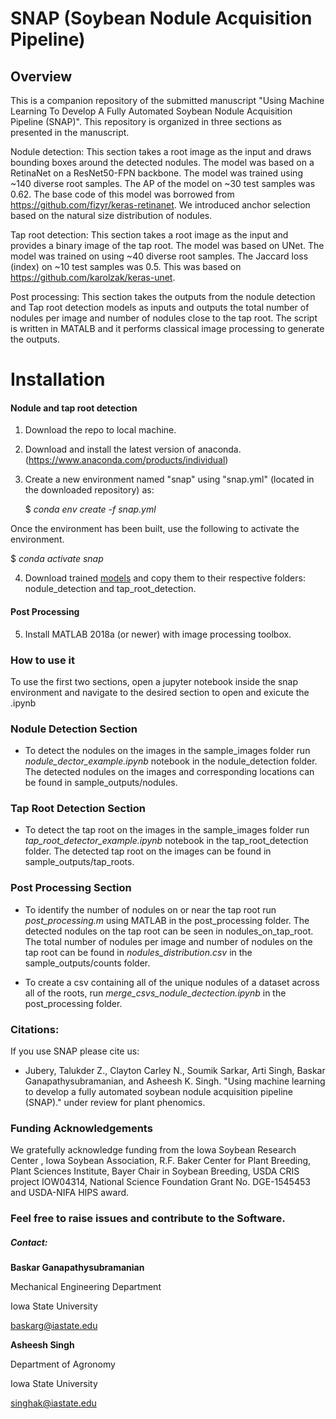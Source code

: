 # SNAP (Soybean Nodule Acquisition Pipeline)

## Overview

This is a companion repository of the submitted manuscript "Using Machine Learning To Develop A Fully Automated Soybean Nodule Acquisition Pipeline (SNAP)". This repository is organized in three sections as presented in the manuscript. 

Nodule detection: This section takes a root image as the input and draws bounding boxes around the detected nodules. The model was based on a RetinaNet on a ResNet50-FPN backbone.  The model was trained using ~140 diverse root samples. The AP of the model on ~30 test samples was 0.62. The base code of this model was borrowed from  https://github.com/fizyr/keras-retinanet. We introduced anchor selection based on the natural size distribution of nodules. 

Tap root detection: This section takes a root image as the input and provides a binary image of the tap root. The model was based on UNet.  The model was trained on using ~40 diverse root samples. The Jaccard loss (index) on ~10 test samples was 0.5. This was based on https://github.com/karolzak/keras-unet. 

Post processing: This section takes the outputs from the nodule detection and Tap root detection models as inputs and outputs the total number of nodules per image and number of nodules close to the tap root. The script is written in MATALB and it performs classical image processing to generate the outputs.



# Installation 

#### Nodule and tap root detection  

1. Download the repo to local machine.

2. Download and install the latest version of anaconda. (https://www.anaconda.com/products/individual)

3. Create a new environment named "snap" using "snap.yml" (located in the downloaded repository) as: 

   $ *conda env create -f snap.yml*
   
  Once the environment has been built, use the following to activate the environment. 
  
   $ *conda activate snap*

4. Download trained [models](https://drive.google.com/drive/folders/1iS8te56yyi7FsQ40gfFqXmPw56iNB2BS?usp=sharing) and copy them to their respective folders: nodule_detection and tap_root_detection.  

#### Post Processing

5. Install MATLAB 2018a (or newer) with image processing toolbox. 

   

### How to use it 

To use the first two sections, open a jupyter notebook inside the snap environment and navigate to the desired section to open and exicute the .ipynb

### Nodule Detection Section

- To detect the nodules on the images in the sample_images folder run  *nodule_dector_example.ipynb* notebook in the nodule_detection folder. The detected nodules on the images and corresponding locations can be found in  sample_outputs/nodules. 

### Tap Root Detection Section

- To detect the tap root on the images in the sample_images folder run  *tap_root_detector_example.ipynb* notebook in the tap_root_detection folder. The detected tap root on the images can be found in  sample_outputs/tap_roots. 

### Post Processing Section

- To identify the number of nodules on or near the tap root run *post_processing.m* using MATLAB in the post_processing folder. The detected nodules on the tap root can be seen in nodules_on_tap_root. The total number of nodules per image and number of nodules on the tap root can be found in  *nodules_distribution.csv*  in the sample_outputs/counts folder.

- To create a csv containing all of the unique nodules of a dataset across all of the roots, run *merge_csvs_nodule_dectection.ipynb* in the post_processing folder. 


### Citations:

If you use SNAP please cite us:

- Jubery, Talukder Z., Clayton Carley N., Soumik Sarkar, Arti Singh, Baskar Ganapathysubramanian, and Asheesh K. Singh. "Using machine learning to develop a fully automated soybean nodule acquisition pipeline (SNAP)." under review for plant phenomics.

### Funding Acknowledgements

We gratefully acknowledge funding from  the Iowa Soybean Research Center , Iowa Soybean Association, R.F. Baker Center for Plant Breeding, Plant Sciences Institute, Bayer Chair in Soybean Breeding, USDA CRIS project IOW04314, National Science Foundation Grant No. DGE-1545453 and USDA-NIFA HIPS award.

### Feel free to raise issues and contribute to the Software. 

##### Contact:  

**Baskar Ganapathysubramanian**

Mechanical Engineering Department

Iowa State University

baskarg@iastate.edu



**Asheesh Singh**

Department of Agronomy

Iowa State University

singhak@iastate.edu







